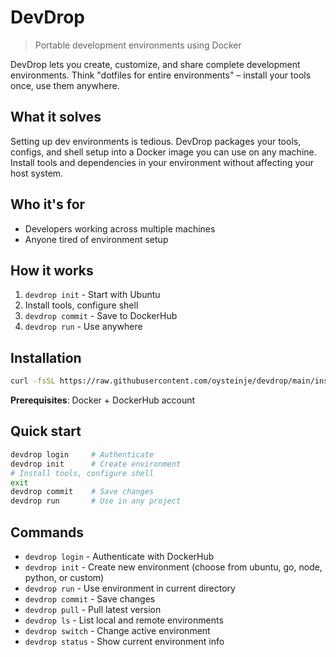 # DevDrop

> Portable development environments using Docker

DevDrop lets you create, customize, and share complete development environments. Think "dotfiles for entire environments" – install your tools once, use them anywhere.

## What it solves

Setting up dev environments is tedious. DevDrop packages your tools, configs, and shell setup into a Docker image you can use on any machine. Install tools and dependencies in your environment without affecting your host system.

## Who it's for

- Developers working across multiple machines
- Anyone tired of environment setup

## How it works

1. `devdrop init` - Start with Ubuntu
2. Install tools, configure shell
3. `devdrop commit` - Save to DockerHub
4. `devdrop run` - Use anywhere

## Installation

```bash
curl -fsSL https://raw.githubusercontent.com/oysteinje/devdrop/main/install.sh | bash
```

**Prerequisites**: Docker + DockerHub account

## Quick start

```bash
devdrop login     # Authenticate
devdrop init      # Create environment
# Install tools, configure shell
exit
devdrop commit    # Save changes
devdrop run       # Use in any project
```

## Commands

- `devdrop login` - Authenticate with DockerHub
- `devdrop init` - Create new environment (choose from ubuntu, go, node, python, or custom)
- `devdrop run` - Use environment in current directory
- `devdrop commit` - Save changes
- `devdrop pull` - Pull latest version
- `devdrop ls` - List local and remote environments
- `devdrop switch` - Change active environment
- `devdrop status` - Show current environment info
